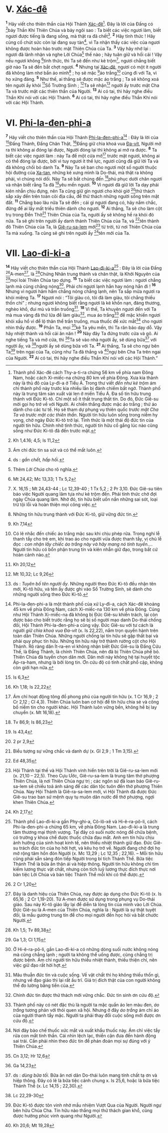 # V. [Xác-đê]()
<sup><b>1</b></sup> Hãy viết cho thiên thần của Hội Thánh [Xác-đê]()[^1-9fd9855d-6ff3-4bf9-9797-0dc6717ad9ec]. Đây là lời của Đấng có [^1@-9fd9855d-6ff3-4bf9-9797-0dc6717ad9ec]bảy Thần Khí Thiên Chúa và bảy ngôi sao : Ta biết các việc ngươi làm, biết ngươi được tiếng là đang sống, mà thật ra đã chết[^2-9fd9855d-6ff3-4bf9-9797-0dc6717ad9ec]. <sup><b>2</b></sup> Hãy tỉnh thức ! Hãy củng cố chút sức còn lại đang suy tàn[^3-9fd9855d-6ff3-4bf9-9797-0dc6717ad9ec], vì Ta nhận thấy các việc của ngươi không được hoàn hảo trước mặt Thiên Chúa của Ta. <sup><b>3</b></sup> Vậy hãy nhớ lại : ngươi đã lãnh nhận và nghe Lời Chúa[^4-9fd9855d-6ff3-4bf9-9797-0dc6717ad9ec] thế nào ; hãy tuân giữ và hối cải ! Vậy nếu ngươi không [^2@-9fd9855d-6ff3-4bf9-9797-0dc6717ad9ec]tỉnh thức, thì Ta sẽ đến như kẻ trộm[^5-9fd9855d-6ff3-4bf9-9797-0dc6717ad9ec], ngươi chẳng biết giờ nào Ta sẽ đến bắt chợt ngươi. <sup><b>4</b></sup> Nhưng tại [Xác-đê](), ngươi có một ít người đã không làm nhơ bẩn áo mình[^6-9fd9855d-6ff3-4bf9-9797-0dc6717ad9ec] ; họ sẽ mặc [^3@-9fd9855d-6ff3-4bf9-9797-0dc6717ad9ec]áo trắng[^7-9fd9855d-6ff3-4bf9-9797-0dc6717ad9ec] cùng đi với Ta, vì họ xứng đáng. <sup><b>5</b></sup> Như thế, ai thắng sẽ được mặc áo trắng ; Ta sẽ không xoá tên người ấy khỏi [^4@-9fd9855d-6ff3-4bf9-9797-0dc6717ad9ec]Sổ Trường Sinh ; [^5@-9fd9855d-6ff3-4bf9-9797-0dc6717ad9ec]Ta sẽ nhận[^8-9fd9855d-6ff3-4bf9-9797-0dc6717ad9ec] người ấy trước mặt Cha Ta và trước mặt các thiên thần của Người. <sup><b>13</b></sup> Ai có tai, thì hãy nghe điều Thần Khí nói với các Hội Thánh. <sup><b>6</b></sup> Ai có tai, thì hãy nghe điều Thần Khí nói với các Hội Thánh.


# VI. [Phi-la-đen-phi-a]()
<sup><b>7</b></sup> Hãy viết cho thiên thần của Hội Thánh [Phi-la-đen-phi-a]()[^9-9fd9855d-6ff3-4bf9-9797-0dc6717ad9ec] : Đây là lời của [^6@-9fd9855d-6ff3-4bf9-9797-0dc6717ad9ec]Đấng Thánh, Đấng Chân Thật, [^7@-9fd9855d-6ff3-4bf9-9797-0dc6717ad9ec]Đấng giữ chìa khoá vua [Đa-vít](), Người mở ra thì không ai đóng lại được, Người đóng lại thì không ai mở ra được. <sup><b>8</b></sup> Ta biết các việc ngươi làm : này Ta để một cửa mở[^10-9fd9855d-6ff3-4bf9-9797-0dc6717ad9ec] trước mặt ngươi, không ai có thể đóng lại được, bởi vì tuy ngươi ít thế lực, ngươi cũng đã giữ lời Ta và đã không chối bỏ danh Ta. <sup><b>9</b></sup> Này Ta sẽ ban cho ngươi một số người thuộc hội đường của [Xa-tan](), những kẻ xưng mình là Do-thái, mà thật ra không phải, vì chúng nói dối. Này Ta sẽ bắt chúng đến [^8@-9fd9855d-6ff3-4bf9-9797-0dc6717ad9ec]phủ phục dưới chân ngươi và nhận biết rằng Ta đã [^9@-9fd9855d-6ff3-4bf9-9797-0dc6717ad9ec]yêu mến ngươi. <sup><b>10</b></sup> Vì ngươi đã giữ lời Ta dạy phải kiên nhẫn chịu đựng, nên Ta cũng giữ gìn ngươi cho khỏi giờ [^10@-9fd9855d-6ff3-4bf9-9797-0dc6717ad9ec]thử thách sắp xảy đến trên toàn cõi địa cầu, để thử thách những người sống trên mặt đất. <sup><b>11</b></sup> Chẳng bao lâu nữa Ta sẽ đến ; cái gì ngươi đang có, hãy nắm chắc, đừng để ai lấy mất triều thiên dành cho ngươi. <sup><b>12</b></sup> Ai thắng, Ta sẽ cho làm cột trụ trong Đền Thờ[^11-9fd9855d-6ff3-4bf9-9797-0dc6717ad9ec] Thiên Chúa của Ta, người ấy sẽ không hề ra khỏi đó nữa. Ta sẽ ghi trên người ấy danh thánh Thiên Chúa của Ta, và [^11@-9fd9855d-6ff3-4bf9-9797-0dc6717ad9ec]tên thành đô Thiên Chúa của Ta, là [Giê-ru-sa-lem]() mới[^12-9fd9855d-6ff3-4bf9-9797-0dc6717ad9ec] từ trời, từ nơi Thiên Chúa của Ta mà xuống. Ta cũng sẽ ghi trên người ấy [^12@-9fd9855d-6ff3-4bf9-9797-0dc6717ad9ec]tên mới của Ta.


# VII. [Lao-đi-ki-a]()
<sup><b>14</b></sup> Hãy viết cho thiên thần của Hội Thánh [Lao-đi-ki-a]()[^13-9fd9855d-6ff3-4bf9-9797-0dc6717ad9ec] : Đây là lời của Đấng [^13@-9fd9855d-6ff3-4bf9-9797-0dc6717ad9ec]A-men[^14-9fd9855d-6ff3-4bf9-9797-0dc6717ad9ec], là [^14@-9fd9855d-6ff3-4bf9-9797-0dc6717ad9ec]Chứng Nhân trung thành và chân thật, là Khởi Nguyên của [^15@-9fd9855d-6ff3-4bf9-9797-0dc6717ad9ec]mọi loài Thiên Chúa tạo dựng. <sup><b>15</b></sup> Ta biết các việc ngươi làm : ngươi chẳng lạnh mà cũng chẳng nóng[^15-9fd9855d-6ff3-4bf9-9797-0dc6717ad9ec]. Phải chi ngươi lạnh hẳn hay nóng hẳn đi ! <sup><b>16</b></sup> Nhưng vì ngươi hâm hẩm chẳng nóng chẳng lạnh, nên Ta sắp mửa ngươi ra khỏi miệng Ta. <sup><b>17</b></sup> Ngươi nói : “Tôi giàu có, tôi đã làm giàu, tôi chẳng thiếu thốn chi” ; nhưng ngươi không biết rằng ngươi là kẻ khốn nạn, đáng thương, nghèo khổ, đui mù và trần truồng[^16-9fd9855d-6ff3-4bf9-9797-0dc6717ad9ec]. <sup><b>18</b></sup> Vì thế, Ta khuyên ngươi đến với Ta mà mua vàng đã thử lửa để làm giàu[^17-9fd9855d-6ff3-4bf9-9797-0dc6717ad9ec], mua áo trắng[^18-9fd9855d-6ff3-4bf9-9797-0dc6717ad9ec] để mặc khiến ngươi khỏi xấu hổ vì để lộ thân thể trần truồng, mua thuốc để xức mắt[^19-9fd9855d-6ff3-4bf9-9797-0dc6717ad9ec] cho ngươi nhìn thấy được. <sup><b>19</b></sup> Phần Ta, mọi [^16@-9fd9855d-6ff3-4bf9-9797-0dc6717ad9ec]kẻ Ta yêu mến, thì Ta răn bảo dạy dỗ. Vậy hãy nhiệt thành và hối cải ăn năn ! <sup><b>20</b></sup> Này đây Ta đứng trước cửa và gõ. Ai nghe tiếng Ta và mở cửa, thì [^17@-9fd9855d-6ff3-4bf9-9797-0dc6717ad9ec]Ta sẽ vào nhà người ấy, sẽ dùng bữa[^20-9fd9855d-6ff3-4bf9-9797-0dc6717ad9ec] với người ấy, và [^18@-9fd9855d-6ff3-4bf9-9797-0dc6717ad9ec]người ấy sẽ dùng bữa với Ta. <sup><b>21</b></sup> Ai thắng, Ta sẽ cho ngự bên Ta[^21-9fd9855d-6ff3-4bf9-9797-0dc6717ad9ec] trên ngai của Ta, cũng như Ta đã thắng và [^19@-9fd9855d-6ff3-4bf9-9797-0dc6717ad9ec]ngự bên Cha Ta trên ngai của Người. <sup><b>22</b></sup> Ai có tai, thì hãy nghe điều Thần Khí nói với các Hội Thánh.”

[^1-9fd9855d-6ff3-4bf9-9797-0dc6717ad9ec]: Thành phố Xác-đê cách Thy-a-ti-ra chừng 56 km về phía nam Đông Nam, hoặc cách Xi-miếc-na chừng 80 km về phía Đông. Xưa kia thành này là thủ đô của Ly-đi-a ở Tiểu Á. Trong thư viết *đến như kẻ trộm* ám chỉ thành phố này trước kia nhiều lần bị đánh chiếm bất ngờ. Thành phố này là trung tâm sản xuất vải len ở miền Tiểu Á. Đa số tín hữu trung thành với Đức Ki-tô. Chỉ một số ít thất trung thất tín. Do đó, Đức Giê-su mời gọi họ trở về với Người. Ai chiến thắng được mặc áo trắng ; thứ áo dành cho các tư tế. Họ sẽ tham dự phụng vụ thiên quốc *trước mặt Cha Ta và trước mặt các thiên thần*. Người tín hữu luôn sống trong niềm hy vọng, chờ ngày Đức Ki-tô trở lại. Tỉnh thức là một thái độ đức tin của người tín hữu. Chính nhờ tỉnh thức, người tín hữu cố gắng lúc nào cũng sống như Đức Ki-tô đã đến trước mặt.
[^2-9fd9855d-6ff3-4bf9-9797-0dc6717ad9ec]: Ám chỉ đức tin sa sút và có thể mất luôn.
[^3-9fd9855d-6ff3-4bf9-9797-0dc6717ad9ec]: ds : *gần chết, hấp hối.*
[^4-9fd9855d-6ff3-4bf9-9797-0dc6717ad9ec]: Thêm *Lời Chúa* cho rõ nghĩa.
[^5-9fd9855d-6ff3-4bf9-9797-0dc6717ad9ec]: X. 16,15 ; Mt 24,43-44 ; Lc 12,39-40 ; 1 Tx 5,2 ; 2 Pr 3,10. Đức Giê-su tiên báo việc Người quang lâm tựa như kẻ trộm đến. Phải tỉnh thức chờ đợi ngày Chúa quang lâm. Nhờ đó, tín hữu biết uốn nắn những sai sót, loại trừ tội lỗi và hoàn thiện mọi công việc.
[^6-9fd9855d-6ff3-4bf9-9797-0dc6717ad9ec]: Những tín hữu trung thành với Đức Ki-tô, giữ vững đức tin.
[^7-9fd9855d-6ff3-4bf9-9797-0dc6717ad9ec]: Có lẽ nhắc đến chiếc áo trắng mặc sau khi chịu phép rửa. Trong nghi lễ thanh tẩy cho trẻ em, khi trao áo cho người vừa được thanh tẩy, vị chủ lễ đọc : *con nhận lấy chiếc áo trắng này và hãy mang nó tinh tuyền...*. Người tín hữu có bổn phận trung tín và kiên nhẫn giữ đạo, trong bất cứ hoàn cảnh nào.
[^8-9fd9855d-6ff3-4bf9-9797-0dc6717ad9ec]: ds : *Tuyên bố tên người ấy*. Những người theo Đức Ki-tô đều nhận tên mới, Ki-tô hữu, và tên ấy được ghi vào Sổ Trường Sinh, sẽ dành cho những người sống theo Đức Ki-tô.
[^9-9fd9855d-6ff3-4bf9-9797-0dc6717ad9ec]: Phi-la-đen-phi-a là một thành phố của xứ Ly-đi-a, cách Xác-đê khoảng 45 km về phía Đông Nam, cách Xi-miếc-na 130 km về phía Đông. Cũng như Hội Thánh Xi-miếc-na đã không bị Đức Giê-su khiển trách, lại còn được báo cho biết trước rằng họ sẽ bị số người mạo danh Do-thái chống đối, Hội Thánh Phi-la-đen-phi-a cũng vậy. Đức Giê-su với tư cách là người *giữ chìa khoá vua Đa-vít* (x. Is 22,22), nắm trọn quyền hành trên toàn dân Thiên Chúa. Những người chống lại tín hữu sẽ gặp thất bại và phải quy phục tín hữu. Những tín hữu này trở thành rường cột cho Hội Thánh. Rõ ràng dân Ít-ra-en vì không nhận biết Đức Giê-su là Đấng Cứu Thế, là Đấng Thánh, là chính Thiên Chúa, nên đã bị Thiên Chúa phế bỏ. Thiên Chúa đã tuyển chọn dân mới. Dân mới này không hệ tại huyết tộc Áp-ra-ham, nhưng là bởi lòng tin. Ơn cứu độ có tính chất phổ cập, không còn giới hạn nữa.
[^10-9fd9855d-6ff3-4bf9-9797-0dc6717ad9ec]: Ám chỉ hoạt động tông đồ phong phú của người tín hữu (x. 1 Cr 16,9 ; 2 Cr 2,12 ; Cl 4,3). Thiên Chúa luôn ban cơ hội để tín hữu chia sẻ và công bố niềm tin cho người khác. Hội Thánh luôn vững bền, không hề bị lay chuyển (x. Mt 16,18).
[^11-9fd9855d-6ff3-4bf9-9797-0dc6717ad9ec]: Biểu tượng sự vững chắc và danh dự (x. Gl 2,9 ; 1 Tm 3,15).
[^12-9fd9855d-6ff3-4bf9-9797-0dc6717ad9ec]: Hội Thánh tại thế và Hội Thánh vinh hiển trên trời là Giê-ru-sa-lem mới (x. 21,10 – 22,5). Theo Cựu Ước, Giê-ru-sa-lem là trung tâm thờ phượng Thiên Chúa, là nơi Thiên Chúa ngự trị ; các ngôn sứ đã loan báo Giê-ru-sa-lem sẽ chiếu toả ánh sáng để các dân tộc tuôn đến thờ phượng Thiên Chúa. Nay Hội Thánh là Giê-ra-sa-lem mới, vì Hội Thánh đã được Đức Giê-su trao ban sứ mệnh quy tụ muôn dân nước để thờ phượng, ngợi khen Thiên Chúa.
[^13-9fd9855d-6ff3-4bf9-9797-0dc6717ad9ec]: Thành phố Lao-đi-ki-a gần Phy-ghi-a, Cô-lô-xê và Hi-ê-ra-pô-li, cách Phi-la-đen-phi-a chừng 65 km, về phía Đông Nam. Lao-đi-ki-a là trung tâm thương mại thịnh vượng. Tại đây có suối nước nóng để chữa bệnh, có trường y khoa chế được thuốc chữa đau mắt. Anh em tín hữu chịu ảnh hưởng của sinh hoạt kinh tế, nên thiếu nhiệt thành giữ đạo. Đức Giê-su trách đức tin của họ hời hợt, và kêu họ trở về. Người đang chờ đợi họ mở rộng tâm hồn đón Người (x. Mc 13,29 ; Lc 12,35 ; 22,16). – Mỗi tín hữu cũng phải sẵn sàng đón tiếp Người trong bí tích Thánh Thể. Bữa tiệc Thánh Thể là bữa ăn thân ái và hiệp thông. Người tín hữu không chỉ tìm kiếm lương thực vật chất, nhưng còn tích luỹ lương thực đích thực nơi bàn tiệc Lời Chúa và bàn tiệc Thánh Thể mỗi khi có thể được.
[^14-9fd9855d-6ff3-4bf9-9797-0dc6717ad9ec]: Đây là danh hiệu của Thiên Chúa, nay được áp dụng cho Đức Ki-tô (x. Is 65,16 ; 2 Cr 1,19-20). Từ A-men được sử dụng trong phụng vụ Do-thái giáo. Sau này Ki-tô giáo lấy lại để diễn tả lòng tin của mình vào Lời Chúa. Đức Giê-su là A-men của Thiên Chúa, nghĩa là : Người là sự thật tuyệt đối, là mẫu gương trung tín để cho mọi người đến học hỏi và bắt chước Người.
[^15-9fd9855d-6ff3-4bf9-9797-0dc6717ad9ec]: Ở Hi-ê-ra-pô-li, gần Lao-đi-ki-a có những dòng suối nước không nóng mà cũng chẳng lạnh ; người ta không thể uống được, cũng chẳng trị được bệnh. Ám chỉ người tín hữu thiếu nhiệt thành, thiếu thiện chí, nên việc giữ đạo rất hời hợt.
[^16-9fd9855d-6ff3-4bf9-9797-0dc6717ad9ec]: Mâu thuẫn đức tin và cuộc sống. Về vật chất thì họ không thiếu thốn gì, nhưng về đạo giáo thì lại rất ấu trĩ. Giá trị đích thật của con người không thể đo lường bằng tiền của.
[^17-9fd9855d-6ff3-4bf9-9797-0dc6717ad9ec]: Chính đức tin được thử thách mới vững chắc. Đức tin sinh ơn cứu độ.
[^18-9fd9855d-6ff3-4bf9-9797-0dc6717ad9ec]: Thành phố này có nét đặc thù là người ta mặc quần áo len màu đen, *áo trắng* tương phản với thói quen xã hội. Nhưng ở đây *áo trắng* ám chỉ áo của người thanh tẩy mặc. Người ta phải thay đổi cuộc sống mới được ơn cứu độ.
[^19-9fd9855d-6ff3-4bf9-9797-0dc6717ad9ec]: Nơi đây bào chế thuốc xức mắt và xuất khẩu thuốc này. Ám chỉ việc tẩy rửa con mắt tinh thần. Cái nhìn lệch lạc, thiển cận đưa đến hành động sai trái. Cần phải nhìn theo đức tin để phán đoán mọi sự đúng với ý Thiên Chúa.
[^20-9fd9855d-6ff3-4bf9-9797-0dc6717ad9ec]: ds : *dùng bữa tối*. Bữa ăn nơi dân Do-thái luôn mang tính chất tạ ơn và hiệp thông. Đây có lẽ là bữa tiệc cánh chung x. Is 25,6, hoặc là bữa tiệc Thánh Thể (x. Lc 14,15 ; 22,30).
[^21-9fd9855d-6ff3-4bf9-9797-0dc6717ad9ec]: Đức Ki-tô được tôn vinh nhờ mầu nhiệm Vượt Qua của Người. Người ngự bên hữu Chúa Cha. Tín hữu nào thắng mọi thử thách gian khổ, cũng được hưởng phúc vinh quang như Người.
[^1@-9fd9855d-6ff3-4bf9-9797-0dc6717ad9ec]: Kh 1,4.16; 4,5; Is 11,2
[^2@-9fd9855d-6ff3-4bf9-9797-0dc6717ad9ec]: Mt 24,42; Mc 13,33; 1 Tx 5,2
[^3@-9fd9855d-6ff3-4bf9-9797-0dc6717ad9ec]: Kh 7,14
[^4@-9fd9855d-6ff3-4bf9-9797-0dc6717ad9ec]: Kh 20,12
[^5@-9fd9855d-6ff3-4bf9-9797-0dc6717ad9ec]: Mt 10,32; Lc 9,26
[^6@-9fd9855d-6ff3-4bf9-9797-0dc6717ad9ec]: Is 6,3
[^7@-9fd9855d-6ff3-4bf9-9797-0dc6717ad9ec]: Kh 1,18; Is 22,22
[^8@-9fd9855d-6ff3-4bf9-9797-0dc6717ad9ec]: Tv 86,9; Is 86,23
[^9@-9fd9855d-6ff3-4bf9-9797-0dc6717ad9ec]: Is 43,4
[^10@-9fd9855d-6ff3-4bf9-9797-0dc6717ad9ec]: 2 pr 2,9
[^11@-9fd9855d-6ff3-4bf9-9797-0dc6717ad9ec]: Ed 48,35
[^12@-9fd9855d-6ff3-4bf9-9797-0dc6717ad9ec]: Kh 2,17
[^13@-9fd9855d-6ff3-4bf9-9797-0dc6717ad9ec]: 2 Cr 1,20
[^14@-9fd9855d-6ff3-4bf9-9797-0dc6717ad9ec]: Kh 1,5; Tv 89,38
[^15@-9fd9855d-6ff3-4bf9-9797-0dc6717ad9ec]: Ga 1,3; Cl 1,15
[^16@-9fd9855d-6ff3-4bf9-9797-0dc6717ad9ec]: Cn 3,12; Hr 12,6
[^17@-9fd9855d-6ff3-4bf9-9797-0dc6717ad9ec]: Ga 14,23
[^18@-9fd9855d-6ff3-4bf9-9797-0dc6717ad9ec]: Lc 22,29-30
[^19@-9fd9855d-6ff3-4bf9-9797-0dc6717ad9ec]: Kh 20,6; Mt 19,28